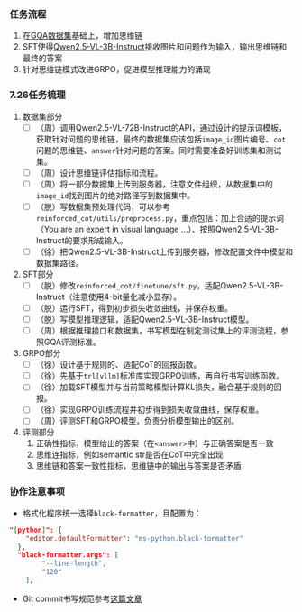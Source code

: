 ### 任务流程
1. 在[GQA数据集](https://cs.stanford.edu/people/dorarad/gqa/download.html)基础上，增加思维链
2. SFT使得[Qwen2.5-VL-3B-Instruct](https://huggingface.co/Qwen/Qwen2.5-VL-3B-Instruct)接收图片和问题作为输入，输出思维链和最终的答案
3. 针对思维链模式改进GRPO，促进模型推理能力的涌现

### 7.26任务梳理
1. 数据集部分
   * [ ] （周）调用Qwen2.5-VL-72B-Instruct的API，通过设计的提示词模板，获取针对问题的思维链，最终的数据集应该包括`image_id`图片编号、`cot`问题的思维链、`answer`针对问题的答案。同时需要准备好训练集和测试集。
   * [ ] （周）设计思维链评估指标和流程。
   * [ ] （周）将一部分数据集上传到服务器，注意文件组织，从数据集中的`image_id`找到图片的绝对路径写到数据集中。
   * [ ] （脱）写数据集预处理代码，可以参考`reinforced_cot/utils/preprocess.py`，重点包括：加上合适的提示词（You are an expert in visual language ...）、按照Qwen2.5-VL-3B-Instruct的要求形成输入。
   * [ ] （徐）把Qwen2.5-VL-3B-Instruct上传到服务器，修改配置文件中模型和数据集路径。
2. SFT部分
   * [ ] （脱）修改`reinforced_cot/finetune/sft.py`，适配Qwen2.5-VL-3B-Instruct（注意使用4-bit量化减小显存）。
   * [ ] （脱）运行SFT，得到初步损失收敛曲线，并保存权重。
   * [ ] （脱）写模型推理逻辑，适配Qwen2.5-VL-3B-Instruct模型。
   * [ ] （周）根据推理接口和数据集，书写模型在制定测试集上的评测流程，参照GQA评测标准。
3. GRPO部分
   * [ ] （徐）设计基于规则的、适配CoT的回报函数。
   * [ ] （徐）先基于`trl[vllm]`标准库实现GRPO训练，再自行书写训练函数。
   * [ ] （徐）加载SFT模型并与当前策略模型计算KL损失，融合基于规则的回报。
   * [ ] （徐）实现GRPO训练流程并初步得到损失收敛曲线，保存权重。
   * [ ] （周）评测SFT和GRPO模型，负责分析模型输出的区别。
4. 评测部分
   1. 正确性指标，模型给出的答案（在`<answer>`中）与正确答案是否一致
   2. 思维连指标，例如semantic str是否在CoT中完全出现
   3. 思维链和答案一致性指标，思维链中的输出与答案是否矛盾

### 协作注意事项
- 格式化程序统一选择`black-formatter`，且配置为：
```json
"[python]": {
    "editor.defaultFormatter": "ms-python.black-formatter"
  },
  "black-formatter.args": [
        "--line-length",
        "120"
    ],
```
- Git commit书写规范参考[这篇文章](https://blog.csdn.net/2301_79602429/article/details/145437838?spm=1011.2124.3001.6209)
